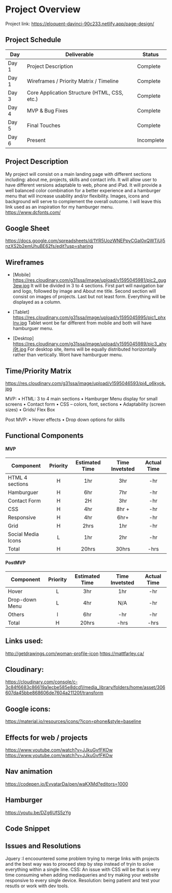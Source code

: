 # Project Overview

Project link: https://eloquent-davinci-90c233.netlify.app/page-design/

## Project Schedule

|  Day | Deliverable | Status
|---|---| ---|
|Day 1| Project Description | Complete
|Day 1| Wireframes / Priority Matrix / Timeline | Complete
|Day 3| Core Application Structure (HTML, CSS, etc.) | Complete
|Day 4| MVP & Bug Fixes | Complete 
|Day 5| Final Touches | Complete
|Day 6| Present | Incomplete


## Project Description

My project will consist  on a main landing page with different sections including: about me, projects, skills and contact info. It will allow user to have different versions adaptable to web, phone and iPad. It will provide a well balanced color combination for a better experience and a hamburger menu that will increase usability and/or flexibility. Images, icons and background will serve to complement the overall outcome. I will leave this link used as an inspiration for my hamburger menu. https://www.dcfonts.com/

## Google Sheet
https://docs.google.com/spreadsheets/d/1YR5UozWNEPpyCGal0xQWTiUj5nzXS2b2emUhuBE62fs/edit?usp=sharing

## Wireframes  

- [Mobile] https://res.cloudinary.com/g31ssa/image/upload/v1595045981/pic2_gug3ew.jpg
It will be divided in 3 to 4 sections. First part will navigation bar and logo, followed by image and About me title. Second section will consist on images of projects. Last but not least form. Everything will be displayed as a column.

- [Tablet] https://res.cloudinary.com/g31ssa/image/upload/v1595045995/pic1_phxlnv.jpg
Tablet wont be far different from mobile and both will have hamburguer menu. 

- [Desktop] https://res.cloudinary.com/g31ssa/image/upload/v1595045989/pic3_ahyj9t.jpg
For desktop site, items will be equally distributed horizontally rather than vertically. Wont have hamburguer menu.


## Time/Priority Matrix 

https://res.cloudinary.com/g31ssa/image/upload/v1595046593/pi4_o6kyok.jpg

MVP:
•	HTML: 3 to 4 main sections
•	Hamburger Menu display for small screens
•	Contact form
•	CSS – colors, font, sections
•	Adaptability (screen sizes)
•	Grids/ Flex Box 


Post MVP:
•	Hover effects
•	Drop down options for skills


## Functional Components

#### MVP
| Component | Priority | Estimated Time | Time Invetsted | Actual Time |
| --- | :---: |  :---: | :---: | :---: |
| HTML 4 sections | H | 1hr | 3hr | -hr|
| Hamburguer | H | 6hr | 7hr | -hr|
| Contact Form | H | 2H | 3hr | -hr|
| CSS| H | 4hr| 8hr + | -hr |
| Responsive | H| 4hr | 6hr+ | -hr|
| Grid| H | 2hrs| 1hr | -hr |
| Social Media Icons | L | 1hr | 2hr | -hr|
| Total | H | 20hrs| 30hrs | -hrs |

#### PostMVP
| Component | Priority | Estimated Time | Time Invetsted | Actual Time |
| --- | :---: |  :---: | :---: | :---: |
| Hover | L | 3hr | 1hr | -hr|
| Drop-down Menu | L | 4hr | N/A | -hr|
| Others | l | 6hr | -hr | -hr|
| Total | H | 20hrs| -hrs | -hrs |

## Links used:

http://getdrawings.com/woman-profile-icon
https://mattfarley.ca/

## Cloudinary:
https://cloudinary.com/console/c-3c84f6683c86619a1ecbe585e8dcd1/media_library/folders/home/asset/306607da45bbe868606de7604a21120f/transform

## Google icons:
https://material.io/resources/icons/?icon=phone&style=baseline

## Effects for web / projects

https://www.youtube.com/watch?v=JJkuGvfFKOw
https://www.youtube.com/watch?v=JJkuGvfFKOw

## Nav animation
https://codepen.io/EvyatarDa/pen/waKXMd?editors=1000

## Hamburger
https://youtu.be/DZg6UfS5zYg

 
## Code Snippet



## Issues and Resolutions
Jquery :I encoountered some problem trying to merge links with projects and the best way was to proceed step by step instead of tryin to solve everything within a single line. 
CSS: An issue with CSS will be that is very time consuming when adding mediaqueries and try making your website responsive to every single device. Resolution: being patient and test your resutls or work with dev tools. 
